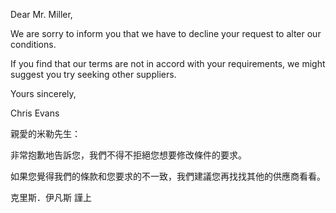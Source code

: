 Dear Mr. Miller,

We are sorry to inform you that we have to decline your request to alter
our conditions.

If you find that our terms are not in accord with your requirements, we
might suggest you try seeking other suppliers.

Yours sincerely,

Chris Evans

親愛的米勒先生：

非常抱歉地告訴您，我們不得不拒絕您想要修改條件的要求。

如果您覺得我們的條款和您要求的不一致，我們建議您再找找其他的供應商看看。

克里斯．伊凡斯 謹上
